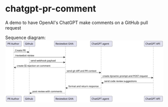 # chatgpt-pr-comment

A demo to have OpenAI's ChatGPT make comments on a GitHub pull request

Sequence diagram:
![Sequence Diagram](./docs/sequence.svg)
